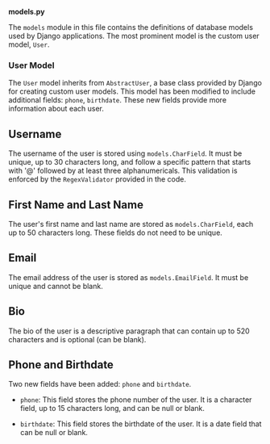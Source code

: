 **models.py**

The `models` module in this file contains the definitions of database models used by Django applications. The most prominent model is the custom user model, `User`.

### User Model

The `User` model inherits from `AbstractUser`, a base class provided by Django for creating custom user models. This model has been modified to include additional fields: `phone`, `birthdate`. These new fields provide more information about each user.

**Username**
-----------------

The username of the user is stored using `models.CharField`. It must be unique, up to 30 characters long, and follow a specific pattern that starts with '@' followed by at least three alphanumericals. This validation is enforced by the `RegexValidator` provided in the code.

**First Name and Last Name**
-----------------------------

The user's first name and last name are stored as `models.CharField`, each up to 50 characters long. These fields do not need to be unique.

**Email**
---------

The email address of the user is stored as `models.EmailField`. It must be unique and cannot be blank.

**Bio**
--------

The bio of the user is a descriptive paragraph that can contain up to 520 characters and is optional (can be blank).

**Phone and Birthdate**
----------------------

Two new fields have been added: `phone` and `birthdate`.

*   `phone`: This field stores the phone number of the user. It is a character field, up to 15 characters long, and can be null or blank.

*   `birthdate`: This field stores the birthdate of the user. It is a date field that can be null or blank.